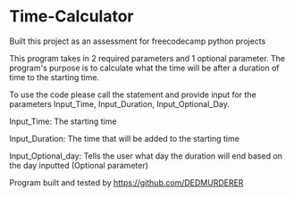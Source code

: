 # Time-Calculator
Built this project as an assessment for freecodecamp python projects


This program takes in 2 required parameters and 1 optional parameter.
The program's purpose is to calculate what the time will be after a duration of time to the starting time.


To use the code please call the statement and provide input for the parameters Input_Time, Input_Duration, Input_Optional_Day.

Input_Time: The starting time

Input_Duration: The time that will be added to the starting time

Input_Optional_day: Tells the user what day the duration will end based on the day inputted (Optional parameter)

Program built and tested by https://github.com/DEDMURDERER
